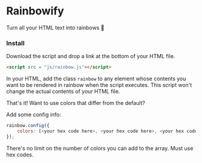 # Rainbowify

Turn all your HTML text into rainbows 🌈

### Install

Download the script and drop a link at the bottom of your HTML file.

```html
<script src = "js/rainbow.js"></script>
```

In your HTML, add the class `rainbow` to any element whose contents you want to be rendered in rainbow when the script executes. This script won't change the actual contents of your HTML file.

That's it! Want to use colors that differ from the default?

Add some config info:

```javascript
rainbow.config({
	colors: [<your hex code here>, <your hex code here>, <your hex code here>, <your hex code here>]
});
```

There's no limit on the number of colors you can add to the array. Must use hex codes.


